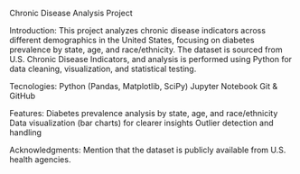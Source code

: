 Chronic Disease Analysis Project

Introduction:
This project analyzes chronic disease indicators across different demographics in the United States, focusing on diabetes prevalence by state, age, and race/ethnicity. 
The dataset is sourced from U.S. Chronic Disease Indicators, and analysis is performed using Python for data cleaning, visualization, and statistical testing.

Tecnologies:
Python (Pandas, Matplotlib, SciPy)
Jupyter Notebook
Git & GitHub

Features:
Diabetes prevalence analysis by state, age, and race/ethnicity
Data visualization (bar charts) for clearer insights
Outlier detection and handling

Acknowledgments: Mention that the dataset is publicly available from U.S. health agencies.
